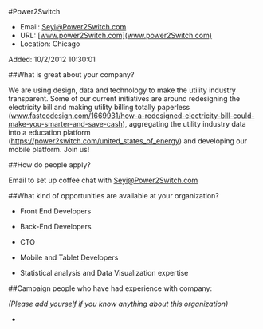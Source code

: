 
#Power2Switch

* Email: [Seyi@Power2Switch.com](mailto:Seyi@Power2Switch.com)
* URL: [www.power2Switch.com](www.power2Switch.com)
* Location: Chicago

Added: 10/2/2012 10:30:01

##What is great about your company?

We are using design, data and technology to make the utility industry transparent. Some of our current initiatives are around redesigning the electricity bill and making utility billing totally paperless (www.fastcodesign.com/1669931/how-a-redesigned-electricity-bill-could-make-you-smarter-and-save-cash), aggregating the utility industry data into a education platform (https://power2switch.com/united_states_of_energy) and developing our mobile platform. Join us! 

##How do people apply?

Email to set up coffee chat with Seyi@Power2Switch.com

##What kind of opportunities are available at your organization?

- Front End Developers

- Back-End Developers

- CTO

- Mobile and Tablet Developers

- Statistical analysis and Data Visualization expertise



##Campaign people who have had experience with company:

*(Please add yourself if you know anything about this organization)*

* 


    